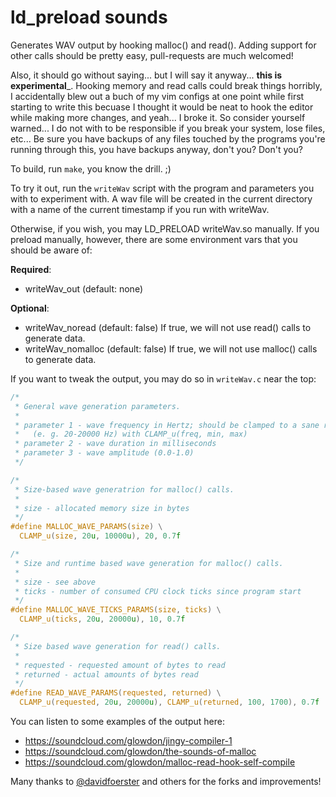 ld_preload sounds
=================

Generates WAV output by hooking malloc() and read(). Adding support for other calls should be pretty easy, pull-requests are much welcomed!

Also, it should go without saying... but I will say it anyway... __this is experimental___. Hooking memory and read calls could break things horribly, I accidentally blew out a buch of my vim configs at one point while first starting to write this becuase I thought it would be neat to hook the editor while making more changes, and yeah... I broke it. So consider yourself warned... I do not with to be responsible if you break your system, lose files, etc... Be sure you have backups of any files touched by the programs you're running through this, you have backups anyway, don't you? Don't you?

To build, run ```make```, you know the drill. ;)

To try it out, run the ```writeWav``` script with the program and parameters you with to experiment with.
A wav file will be created in the current directory with a name of the current timestamp if you run with writeWav.

Otherwise, if you wish, you may LD_PRELOAD writeWav.so manually. If you preload manually, however, there are some environment vars that you should be aware of:

__Required__:
*    writeWav_out (default: none)

__Optional__:
*    writeWav_noread (default: false) If true, we will not use read() calls to generate data.
*    writeWav_nomalloc (default: false) If true, we will not use malloc() calls to generate data.


If you want to tweak the output, you may do so in ```writeWav.c``` near the top:


```c
/*
 * General wave generation parameters.
 *
 * parameter 1 - wave frequency in Hertz; should be clamped to a sane range
 *   (e. g. 20-20000 Hz) with CLAMP_u(freq, min, max)
 * parameter 2 - wave duration in milliseconds
 * parameter 3 - wave amplitude (0.0-1.0)
 */

/*
 * Size-based wave generatrion for malloc() calls.
 *
 * size - allocated memory size in bytes
 */
#define MALLOC_WAVE_PARAMS(size) \
  CLAMP_u(size, 20u, 10000u), 20, 0.7f

/*
 * Size and runtime based wave generation for malloc() calls.
 *
 * size - see above
 * ticks - number of consumed CPU clock ticks since program start
 */
#define MALLOC_WAVE_TICKS_PARAMS(size, ticks) \
  CLAMP_u(ticks, 20u, 20000u), 10, 0.7f

/*
 * Size based wave generation for read() calls.
 *
 * requested - requested amount of bytes to read
 * returned - actual amounts of bytes read
 */
#define READ_WAVE_PARAMS(requested, returned) \
  CLAMP_u(requested, 20u, 20000u), CLAMP_u(returned, 100, 1700), 0.7f
```



You can listen to some examples of the output here:

* https://soundcloud.com/glowdon/jingy-compiler-1
* https://soundcloud.com/glowdon/the-sounds-of-malloc
* https://soundcloud.com/glowdon/malloc-read-hook-self-compile



Many thanks to [@davidfoerster](https://github.com/davidfoerster) and others for the forks and improvements!
